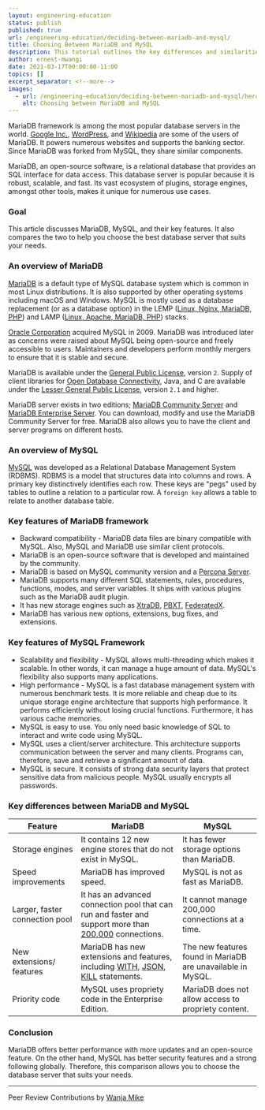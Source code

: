 ```yaml
---
layout: engineering-education
status: publish
published: true
url: /engineering-education/deciding-between-mariadb-and-mysql/
title: Choosing Between MariaDB and MySQL
description: This tutorial outlines the key differences and similarities of MariaDB and MySQL. It also discusses the unique features of these database frameworks.  
author: ernest-mwangi
date: 2021-03-17T00:00:00-11:00
topics: []
excerpt_separator: <!--more-->
images:
  - url: /engineering-education/deciding-between-mariadb-and-mysql/hero.jpg
    alt: Choosing between MariaDB and MySQL
---
```

MariaDB framework is among the most popular database servers in the world. [Google Inc.](https://about.google/), [WordPress](https://wordpress.com/), and [Wikipedia](https://www.wikipedia.org/) are some of the users of MariaDB. It powers numerous websites and supports the banking sector. Since MariaDB was forked from MySQL, they share similar components.
<!--more-->
MariaDB, an open-source software, is a relational database that provides an SQL interface for data access. This database server is popular because it is robust, scalable, and fast. Its vast ecosystem of plugins, storage engines, amongst other tools, makes it unique for numerous use cases.

### Goal
This article discusses MariaDB, MySQL, and their key features. It also compares the two to help you choose the best database server that suits your needs.

### An overview of MariaDB
[MariaDB](https://mariadb.org/) is a default type of MySQL database system which is common in most Linux distributions. It is also supported by other operating systems including macOS and Windows. MySQL is mostly used as a database replacement (or as a database option) in the LEMP ([Linux, Nginx, MariaDB, PHP](https://www.digitalocean.com/community/tutorials/what-is-lemp)) and LAMP ([Linux, Apache, MariaDB, PHP](https://en.wikipedia.org/wiki/LAMP_(software_bundle)#)) stacks.

[Oracle Corporation](https://www.oracle.com/corporate/) acquired MySQL in 2009. MariaDB was introduced later as concerns were raised about MySQL being open-source and freely accessible to users. Maintainers and developers perform monthly mergers to ensure that it is stable and secure.

MariaDB is available under the [General Public License](https://www.gnu.org/licenses/old-licenses/gpl-2.0.en.html), version `2`. Supply of client libraries for [Open Database Connectivity](https://en.wikipedia.org/wiki/Open_Database_Connectivity), Java, and C are available under the [Lesser General Public License](https://www.gnu.org/licenses/old-licenses/lgpl-2.1.en.html), version `2.1` and higher.

MariaDB server exists in two editions; [MariaDB Community Server](https://mariadb.com/docs/features/mariadb-community-server/) and [MariaDB Enterprise Server](https://mariadb.com/docs/features/mariadb-enterprise-server/). You can download, modify and use the MariaDB Community Server for free. MariaDB also allows you to have the client and server programs on different hosts.

### An overview of MySQL
[MySQL](https://www.mysql.com/) was developed as a Relational Database Management System (RDBMS). RDBMS is a model that structures data into columns and rows. A primary key distinctively identifies each row. These keys are "pegs" used by tables to outline a relation to a particular row. A `foreign key` allows a table to relate to another database table.

### Key features of MariaDB framework
- Backward compatibility - MariaDB data files are binary compatible with MySQL. Also, MySQL and MariaDB use similar client protocols.
- MariaDB is an open-source software that is developed and maintained by the community.
- MariaDB is based on MySQL community version and a [Percona Server](https://www.percona.com/software/mysql-database/percona-server).
- MariaDB supports many different SQL statements, rules, procedures, functions, modes, and server variables. It ships with various plugins such as the MariaDB audit plugin.
- It has new storage engines such as [XtraDB](https://mariadb.com/kb/en/about-xtradb/), [PBXT](https://mariadb.com/kb/en/pbxt-storage-engine/), [FederatedX](https://mariadb.com/kb/en/about-federatedx/).
- MariaDB has various new options, extensions, bug fixes, and extensions.

### Key features of MySQL Framework
- Scalability and flexibility - MySQL allows multi-threading which makes it scalable. In other words, it can manage a huge amount of data. MySQL's flexibility also supports many applications.
- High performance - MySQL is a fast database management system with numerous benchmark tests. It is more reliable and cheap due to its unique storage engine architecture that supports high performance. It performs efficiently without losing crucial functions. Furthermore, it has various cache memories.
- MySQL is easy to use. You only need basic knowledge of SQL to interact and write code using MySQL.
- MySQL uses a client/server architecture. This architecture supports communication between the server and many clients. Programs can, therefore, save and retrieve a significant amount of data.
- MySQL is secure. It consists of strong data security layers that protect sensitive data from malicious people. MySQL usually encrypts all passwords.

### Key differences between MariaDB and MySQL

| Feature | MariaDB | MySQL |
| --- | --- | --- |
| Storage engines| It contains 12 new engine stores that do not exist in MySQL. | It has fewer storage options than MariaDB. |
| Speed improvements | MariaDB has improved speed. | MySQL is not as fast as MariaDB. |
| Larger, faster connection pool | It has an advanced connection pool that can run and faster and support more than [200,000](https://mariadb.com/kb/en/incompatibilities-and-feature-differences-between-mariadb-103-and-mysql-57/) connections. | It cannot manage 200,000 connections at a time. |
| New extensions/ features | MariaDB has new extensions and features, including [WITH](https://mariadb.com/kb/en/with/), [JSON](https://mariadb.com/kb/en/json-functions/), [KILL](https://mariadb.com/kb/en/mysql_kill/) statements. | The new features found in MariaDB are unavailable in MySQL. |
| Priority code | MySQL uses propriety code in the Enterprise Edition. | MariaDB does not allow access to propriety content. |

### Conclusion
MariaDB offers better performance with more updates and an open-source feature. On the other hand, MySQL has better security features and a strong following globally. Therefore, this comparison allows you to choose the database server that suits your needs. 

---
Peer Review Contributions by [Wanja Mike](/engineering-education/authors/michael-barasa/)